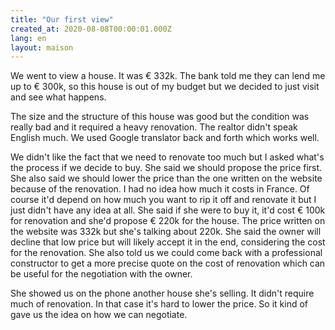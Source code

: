 ```yaml
---
title: "Our first view"
created_at: 2020-08-08T00:00:01.000Z
lang: en
layout: maison
---
```


We went to view a house. It was € 332k. The bank told me they can lend me up to € 300k, so this house is out of my budget but we decided to just visit and see what happens.

The size and the structure of this house was good but the condition was really bad and it required a heavy renovation. The realtor didn't speak English much. We used Google translator back and forth which works well.

We didn't like the fact that we need to renovate too much but I asked what's the process if we decide to buy. She said we should propose the price first. She also said we should lower the price than the one written on the website because of the renovation. I had no idea how much it costs in France. Of course it'd depend on how much you want to rip it off and renovate it but I just didn't have any idea at all. She said if she were to buy it, it'd cost € 100k for renovation and she'd propose € 220k for the house. The price written on the website was 332k but she's talking about 220k. She said the owner will decline that low price but will likely accept it in the end, considering the cost for the renovation. She also told us we could come back with a professional constructor to get a more precise quote on the cost of renovation which can be useful for the negotiation with the owner.

She showed us on the phone another house she's selling. It didn't require much of renovation. In that case it's hard to lower the price. So it kind of gave us the idea on how we can negotiate.

